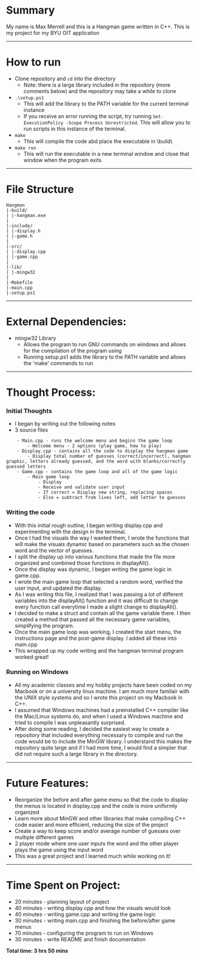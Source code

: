 # Summary
My name is Max Merrell and this is a Hangman game written in C++. This is my project for my BYU OIT application

---

# How to run
- Clone repository and `cd` into the directory 
    - Note: there is a large library included in the repository (more comments below) and the repository may take a while to clone
- `.\setup.ps1`
    - This will add the library to the PATH variable for the current terminal instance
    - If you receive an error running the script, try running `Set-ExecutionPolicy -Scope Process Unrestricted`. This will allow you to run scripts in this instance of the terminal.
- `make`
    - This will compile the code abd place the executable in \build\
- `make run`
    - This will run the executable in a new terminal window and close that window when the program exits

---

# File Structure
```
Hangman
|-build/
| |-hangman.exe
|
|-include/
| |-display.h
| |-game.h
|
|-src/
| |-display.cpp
| |-game.cpp
|
|-lib/
| |-mingw32
|
|-Makefile
|-main.cpp
|-setup.ps1
```

---

# External Dependencies: 
- mingw32 Library
    - Allows the program to run GNU commands on windows and allows for the compilation of the program using 
    - Running setup.ps1 adds the library to the PATH variable and allows the 'make' commands to run

---

# Thought Process:
### Initial Thoughts
- I began by writing out the following notes
- 3 source files
```
    - Main.cpp - runs the welcome menu and begins the game loop
        - Welcome menu - 2 options (play game, how to play)
    - Display.cpp - contains all the code to display the hangman game
        - Display total number of guesses (correct/incorrect), hangman graphic, letters already guessed, and the word with blanks/correctly guessed letters
    - Game.cpp - contains the game loop and all of the game logic
        - Main game loop
            - Display
            - Receive and validate user input
            - If correct = Display new string, replacing spaces
            - Else = subtract from lives left, add letter to guesses
```

### Writing the code
- With this initial rough outline, I began writing display.cpp and experimenting with the design in the terminal.
- Once I had the visuals the way I wanted them, I wrote the functions that will make the visuals dynamic based on parameters such as the chosen word and the vector of guesses.
- I split the display up into various functions that made the file more organized and combined those functions in displayAll().
- Once the display was dynamic, I began writing the game logic in game.cpp.
- I wrote the main game loop that selected a random word, verified the user input, and updated the display.
- As I was writing this file, I realized that I was passing a lot of different variables into the displayAll() function and it was difficult to change every function call everytime I made a slight change to displayAll().
- I decided to make a struct and contain all the game variable there. I then created a method that passed all the necessary game variables, simplifying the program.
- Once the main game loop was working, I created the start menu, the instructions page and the post-game display. I added all these into main.cpp
- This wrapped up my code writing and the hangman terminal program worked great!

### Running on Windows
- All my academic classes and my hobby projects have been coded on my Macbook or on a university linux machine. I am much more familair with the UNIX style systems and so I wrote this project on my Macbook in C++.
- I assumed that Windows machines had a preinstalled C++ compiler like the Mac/Linux systems do, and when I used a Windows machine and tried to compile I was unpleasantly surprised.
- After doing some reading, I decided the easiest way to create a repository that included everything necessary to compile and run the code would be to include the MinGW library. I understand this makes the repository quite large and if I had more time, I would find a simpler that did not require such a large library in the directory. 

---
# Future Features:

- Reorganize the before and after game menu so that the code to display the menus is located in display.cpp and the code is more uniformly organized
- Learn more about MinGW and other libraries that make compiling C++ code easier and more efficient, reducing the size of the project
- Create a way to keep score and/or average number of guesses over multiple different games
- 2 player mode where one user inputs the word and the other player plays the game using the input word
- This was a great project and I learned much while working on it!

---

# Time Spent on Project:
- 20 minutes - planning layout of project
- 40 minutes - writing display.cpp and how the visuals would look
- 40 minutes - writing game.cpp and writing the game logic
- 30 minutes - writing main.cpp and finishing the before/after game menus
- 70 minutes - configuring the program to run on Windows 
- 30 minutes - write README and finish documentation

**Total time: 3 hrs 50 mins**

